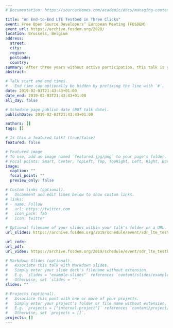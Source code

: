 ```yaml
---
# Documentation: https://sourcethemes.com/academic/docs/managing-content/

title: "An End-to-End LTE Testbed in Three Clicks"
event: Free Open Source Developers’ European Meeting (FOSDEM)
event_url: https://archive.fosdem.org/2020/
location: Brussels, Belgium
address:
  street:
  city:
  region:
  postcode:
  country:
summary: After three years without active participation, this talk is going to look back at what happened to srsLTE since then, how it evolved from a flexible PHY library to 4G UE implementation, to a full eNB and finally to a complete open-source, end-to-end 4G testbed. We'll also discuss some of the currently ongoing activities and the exciting new features that are ahead of us.
abstract:

# Talk start and end times.
#   End time can optionally be hidden by prefixing the line with `#`.
date: 2019-02-03T21:43:43+01:00
date_end: 2019-02-03T21:43:43+01:00
all_day: false

# Schedule page publish date (NOT talk date).
publishDate: 2019-02-03T21:43:43+01:00

authors: []
tags: []

# Is this a featured talk? (true/false)
featured: false

# Featured image
# To use, add an image named `featured.jpg/png` to your page's folder. 
# Focal points: Smart, Center, TopLeft, Top, TopRight, Left, Right, BottomLeft, Bottom, BottomRight.
image:
  caption: ""
  focal_point: ""
  preview_only: false

# Custom links (optional).
#   Uncomment and edit lines below to show custom links.
# links:
# - name: Follow
#   url: https://twitter.com
#   icon_pack: fab
#   icon: twitter

# Optional filename of your slides within your talk's folder or a URL.
url_slides: https://archive.fosdem.org/2019/schedule/event/sdr_lte_testbed/attachments/slides/3391/export/events/attachments/sdr_lte_testbed/slides/3391/20190203_fosdem_srs_final.pdf

url_code:
url_pdf:
url_video: https://archive.fosdem.org/2019/schedule/event/sdr_lte_testbed/

# Markdown Slides (optional).
#   Associate this talk with Markdown slides.
#   Simply enter your slide deck's filename without extension.
#   E.g. `slides = "example-slides"` references `content/slides/example-slides.md`.
#   Otherwise, set `slides = ""`.
slides: ""

# Projects (optional).
#   Associate this post with one or more of your projects.
#   Simply enter your project's folder or file name without extension.
#   E.g. `projects = ["internal-project"]` references `content/project/deep-learning/index.md`.
#   Otherwise, set `projects = []`.
projects: []
---
```


